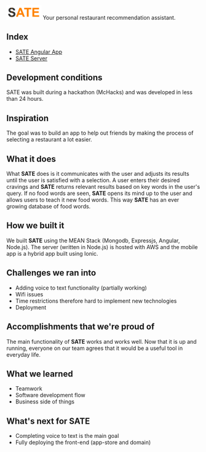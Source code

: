 <img border="0" alt="SATE" src="https://github.com/hooseon17/sate-client-angular/blob/master/src/assets/SATE_LOGO_DARK.png" width="18%" height="18%" />
Your personal restaurant recommendation assistant.

## Index
* [SATE Angular App](https://github.com/hooseon17/sate-client-angular)
* [SATE Server](https://github.com/MajeedMirza/Sate-Server)

## Development conditions
SATE was built during a hackathon (McHacks) and was developed in less than 24 hours.

## Inspiration
The goal was to build an app to help out friends by making the process of selecting a restaurant a lot easier. 

## What it does
What **SATE** does is it communicates with the user and adjusts its results until the user is satisfied with a selection. A user enters their desired cravings and **SATE** returns relevant results based on key words in the user's query. If no food words are seen, **SATE** opens its mind up to the user and allows users to teach it new food words. This way **SATE** has an ever growing database of food words.

## How we built it
We built **SATE** using the MEAN Stack (Mongodb, Expressjs, Angular, Node.js). The server (written in Node.js) is hosted with AWS and the mobile app is a hybrid app built using Ionic. 

## Challenges we ran into
* Adding voice to text functionality (partially working)
* Wifi issues
* Time restrictions therefore hard to implement new technologies
* Deployment

## Accomplishments that we're proud of
The main functionality of **SATE** works and works well. Now that it is up and running, everyone on our team agrees that it would be a useful tool in everyday life. 

## What we learned
* Teamwork
* Software development flow
* Business side of things

## What's next for SATE
* Completing voice to text is the main goal
* Fully deploying the front-end (app-store and domain)
